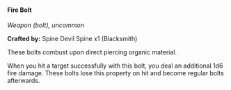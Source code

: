 #### Fire Bolt
_Weapon (bolt), uncommon_

**Crafted by:** Spine Devil Spine x1 (Blacksmith)

These bolts combust upon direct piercing organic material.

When you hit a target successfully with this bolt, you deal an additional 1d6 fire damage. These bolts lose this property on hit and become regular bolts afterwards.